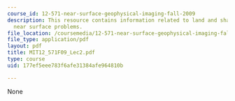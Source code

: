 ```yaml
---
course_id: 12-571-near-surface-geophysical-imaging-fall-2009
description: This resource contains information related to land and shallow marine
  near surface problems.
file_location: /coursemedia/12-571-near-surface-geophysical-imaging-fall-2009/177ef5eee783f6afe31384afe964810b_MIT12_571F09_Lec2.pdf
file_type: application/pdf
layout: pdf
title: MIT12_571F09_Lec2.pdf
type: course
uid: 177ef5eee783f6afe31384afe964810b

---
```

None